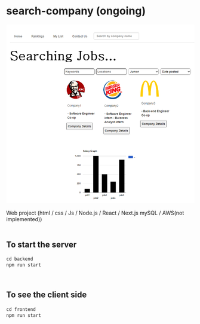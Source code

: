 # search-company (ongoing)

![alt text](https://github.com/Jep4/search-company/blob/main/demo/demo1.png?raw=true)


Web project (html / css / Js / Node.js / React / Next.js mySQL / AWS(not implemented))<br/><br/>

## To start the server<br/>
```
cd backend
npm run start
```
</br>

## To see the client side<br/>
```
cd frontend
npm run start
```
